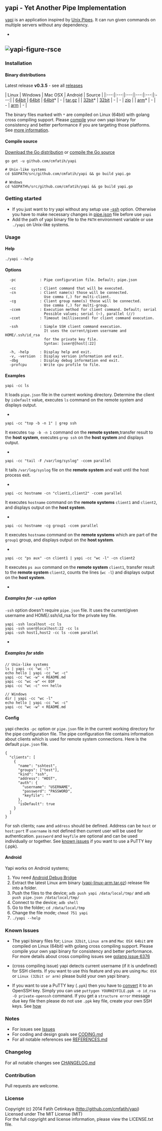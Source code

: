 ## yapi - Yet Another Pipe Implementation

[yapi](http://github.com/cmfatih/yapi) is an application inspired by 
[Unix Pipes](https://github.com/cmfatih/yapi/blob/master/REFERENCES.md). 
It can run given commands on multiple servers without any dependency.

-
![yapi-figure-rsce](docs/img/figure-yapi-rsceoy-ccem.png "Remote System Command Execution on yapi")
-

### Installation

#### Binary distributions

Latest release **v0.3.5** - see all [releases](https://github.com/cmfatih/yapi/releases)

| Linux | Windows | Mac OSX | Android | Source |
|:---:|:---:|:---:|:---:|:---:|:---:|
| [64bit](https://github.com/cmfatih/yapi/releases/download/v0.3.5/yapi-linux-amd64.tar.gz) | [64bit](https://github.com/cmfatih/yapi/releases/download/v0.3.5/yapi-windows-amd64.zip) | [64bit](https://github.com/cmfatih/yapi/releases/download/v0.3.5/yapi-darwin-amd64.tar.gz)* | - | [tar.gz](https://github.com/cmfatih/yapi/archive/v0.3.5.tar.gz) |
| [32bit](https://github.com/cmfatih/yapi/releases/download/v0.3.5/yapi-linux-386.tar.gz)* | [32bit](https://github.com/cmfatih/yapi/releases/download/v0.3.5/yapi-windows-386.zip) | - | - | [zip](https://github.com/cmfatih/yapi/archive/v0.3.5.zip) |
| [arm](https://github.com/cmfatih/yapi/releases/download/v0.3.5/yapi-linux-arm.tar.gz)* | - | - | [arm](#android) | - |

The binary files marked with `*` are compiled on Linux (64bit) with golang cross compiling support. 
Please [compile](#compile-source) your own yapi binary for consistency and better performance
if you are targeting those platforms. See [more information](#known-issues).

#### Compile source

[Download the Go distribution](http://golang.org/doc/install) 
or 
[compile the Go source](http://golang.org/doc/install/source)

```
go get -u github.com/cmfatih/yapi

# Unix-like systems
cd $GOPATH/src/github.com/cmfatih/yapi && go build yapi.go

# Wndows
cd %GOPATH%/src/github.com/cmfatih/yapi && go build yapi.go
```

### Getting started

* If you just want to try yapi without any setup use [-ssh](#examples-for--ssh-option) option. 
  Otherwise you have to make necessary changes in [pipe.json](#config) file before use `yapi`
* Add the path of yapi binary file to the `PATH` environment variable or 
  use `./yapi` on Unix-like systems.

### Usage

#### Help

```
./yapi --help
```

#### Options

```
  -pc           : Pipe configuration file. Default; pipe.json

  -cc           : Client command that will be executed.
  -cn           : Client name(s) those will be connected.
                  Use comma (,) for multi-client.
  -cg           : Client group name(s) those will be connected.
                  Use comma (,) for multi-group.
  -ccem         : Execution method for client command. Default; serial
                  Possible values; serial (~), parallel (//)
  -ccet         : Timeout (millisecond) for client command execution.

  -ssh          : Simple SSH client command execution.
                  It uses the current/given username and HOME/.ssh/id_rsa
                  for the private key file.
                  Syntax: [user@]host[:22]

  -h, -help     : Display help and exit.
  -v, -version  : Display version information and exit.
  -dbg          : Display debug information end exit.
  -profcpu      : Write cpu profile to file.
```

#### Examples

```
yapi -cc ls
```
It loads `pipe.json` file in the current working directory. Determine the client by `isDefault` value, 
executes `ls` command on the remote system and displays output.

-

```
yapi -cc "top -b -n 1" | grep ssh
```
It executes `top -b -n 1` command on the **remote system**,transfer result to the **host system**, 
executes `grep ssh` on the **host system** and displays output.

-

```
yapi -cc "tail -F /var/log/syslog" -ccem parallel
```
It tails `/var/log/syslog` file on the **remote system** and wait until the host process exit.

-

```
yapi -cc hostname -cn "client1,client2" -ccem parallel
```
It executes `hostname` command on the **remote systems** `client1` and `client2`,
and displays output on the **host system**.

-

```
yapi -cc hostname -cg group1 -ccem parallel
```
It executes `hostname` command on the **remote systems** which are part of the `group1` group, 
and displays output on the **host system**.

-

```
yapi -cc "ps aux" -cn client1 | yapi -cc "wc -l" -cn client2
```
It executes `ps aux` command on the **remote system** `client1`, 
transfer result to the **remote system** `client2`, counts the lines (`wc -l`)
and displays output on the **host system**.

-

##### Examples for `-ssh` option
`-ssh` option doesn't require `pipe.json` file. It uses the current/given username and HOME/.ssh/id_rsa 
for the private key file.
```
yapi -ssh localhost -cc ls
yapi -ssh user@localhost:22 -cc ls
yapi -ssh host1,host2 -cc ls -ccem parallel
```

-

##### Examples for stdin
```
// Unix-like systems
ls | yapi -cc "wc -l"
echo hello | yapi -cc "wc -c"
yapi -cc "wc -w" < README.md
yapi -cc "wc -w" << EOF
yapi -cc "wc -c" <<< hello

// Windows
dir | yapi -cc "wc -l"
echo hello | yapi -cc "wc -c"
yapi -cc "wc -w" < README.md
```

#### Config

yapi checks `-pc` option or `pipe.json` file in the current working directory 
for the pipe configuration file. The pipe configuration file contains information about 
clients which is used for remote system connections. Here is the default `pipe.json` file.

```
{
  "clients": [
    {
      "name": "sshtest",
      "groups": ["test"],
      "kind": "ssh",
      "address": "HOST",
      "auth": {
        "username": "USERNAME",
        "password": "PASSWORD",
        "keyfile": ""
      },
      "isDefault": true
    }
  ]
}
```

For ssh clients; `name` and `address` should be defined. Address can be `host` or `host:port`
If `username` is not defined then current user will be used for authentication.
`password` and `keyfile` are optional and can be used individually or together. 
See [known issues](#known-issues) if you want to use a PuTTY key (.ppk).



#### Android

Yapi works on Android systems;

1. You need [Android Debug Bridge](http://developer.android.com/tools/help/adb.html)
2. Extract the latest Linux arm binary ([yapi-linux-arm.tar.gz](https://github.com/cmfatih/yapi/releases)) 
   release file into a folder.
3. Push the files to the device;
   `adb push yapi /data/local/tmp/` and `adb push pipe.json /data/local/tmp/`
4. Connect to the device; `adb shell`
5. Go to the folder; `cd /data/local/tmp`
6. Change the file mode; `chmod 751 yapi`
7. `./yapi --help`

### Known Issues

* The yapi binary files for; `Linux 32bit`, `Linux arm` and `Mac OSX 64bit` 
  are compiled on Linux (64bit) with golang cross compiling support. Please compile your own yapi binary 
  for consistency and better performance. For more details about cross compiling issues 
  see [golang issue 6376](https://code.google.com/p/go/issues/detail?id=6376)

* (cross compiling issue) yapi detects current username (if it is undefined) for SSH clients. 
  If you want to use this feature and you are using `Mac OSX` or `Linux (32bit or arm)` 
  please build your own yapi binary.

* If you want to use a PuTTY key (`.ppk`) then you have to 
  [convert](https://www.google.com/search?q=how+to+convert+ppk+to+id_rsa) it to an OpenSSH key. 
  Simply you can use `puttygen YOURKEYFILE.ppk -o id_rsa -O private-openssh` command.
  If you get a `structure error` message due key file then please do not use `.ppk` key file,
  create your own SSH keys. See 
  [how](https://www.digitalocean.com/community/articles/how-to-set-up-ssh-keys--2)

### Notes

* For issues see [Issues](https://github.com/cmfatih/yapi/issues)
* For coding and design goals see [CODING.md](https://github.com/cmfatih/yapi/blob/master/CODING.md)
* For all notable references see [REFERENCES.md](https://github.com/cmfatih/yapi/blob/master/REFERENCES.md)

### Changelog

For all notable changes see [CHANGELOG.md](https://github.com/cmfatih/yapi/blob/master/CHANGELOG.md)

### Contribution

Pull requests are welcome.

### License

Copyright (c) 2014 Fatih Cetinkaya (http://github.com/cmfatih/yapi)  
Licensed under The MIT License (MIT)  
For the full copyright and license information, please view the LICENSE.txt file.